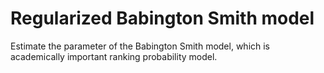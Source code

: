 # Regularized Babington Smith model

Estimate the parameter of the Babington Smith model, which is academically important ranking probability model.
